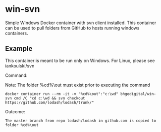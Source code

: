 # win-svn
Simple Windows Docker container with svn client installed. This container can be used to pull folders from GitHub to hosts running windows containers.

## Example

This container is meant to be run only on Windows. For Linux, please see iankoulski/svn

Command:

Note: The folder %cd%\out must exist prior to executing the command

    docker container run --rm -it -v "%cd%\out":"c:\wd" bhgedigital/win-svn cmd /C "cd c:\wd && svn checkout https://github.com/lodash/lodash/trunk/"

Outcome:

    The master branch from repo lodash/lodash in github.com is copied to folder %cd%\out
    
